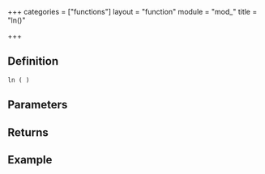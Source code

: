 +++
categories = ["functions"]
layout = "function"
module = "mod_"
title = "ln()"

+++

## Definition

    ln ( )

## Parameters

## Returns

## Example
